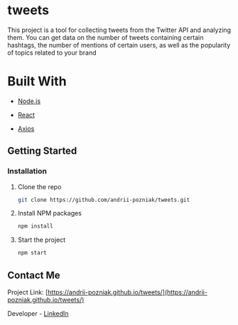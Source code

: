 # tweets
This project is a tool for collecting tweets from the Twitter API and analyzing them. You can get data on the number of tweets containing certain hashtags, the number of mentions of certain users, as well as the popularity of topics related to your brand
# Built With
- [Node.js](https://nodejs.org/)

- [React](https://reactjs.org/)

- [Axios](https://github.com/axios/axios)

## Getting Started

### Installation

1. Clone the repo
   ```sh
   git clone https://github.com/andrii-pozniak/tweets.git
   ```

2. Install NPM packages
   ```sh
   npm install
   ```

3. Start the project
   ```sh
   npm start
   ```
## Contact Me

Project Link: [https://andrii-pozniak.github.io/tweets/](https://andrii-pozniak.github.io/tweets/)

Developer - [LinkedIn](https://www.linkedin.com/in/andrii-pozniak-69aa31222/)

